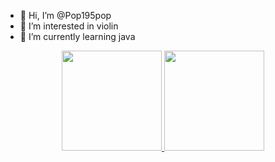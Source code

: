 - 👋 Hi, I’m @Pop195pop
- 👀 I’m interested in violin
- 🌱 I’m currently learning java

<p align="center">
<a href="https://github.com/aryankeluskar">
  <img height="160em" src="https://github-readme-stats-eight-theta.vercel.app/api?username=pratyaygopal&show_icons=true&theme=chartreuse-dark&include_all_commits=true&count_private=true"/>
  <img height="160em" src="https://github-readme-stats-eight-theta.vercel.app/api/top-langs/?username=pratyaygopal&layout=compact&langs_count=8&theme=chartreuse-dark"/>
</a>
</p>

